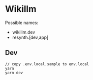 # Wikillm

Possible names:

- wikillm.dev
- resynth.[dev,app]

## Dev

```
// copy .env.local.sample to env.local
yarn
yarn dev
```
